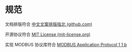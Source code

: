 # 规范

文档排版符合 [中文文案排版指北 (github.com)](https://github.com/sparanoid/chinese-copywriting-guidelines)

开源协议符合 [MIT License (mit-license.org)](https://mit-license.org/)

实现 MODBUS 协议库符合 [MODBUS Application Protocol 1 1 b](https://modbus.org/docs/Modbus_Application_Protocol_V1_1b3.pdf)
